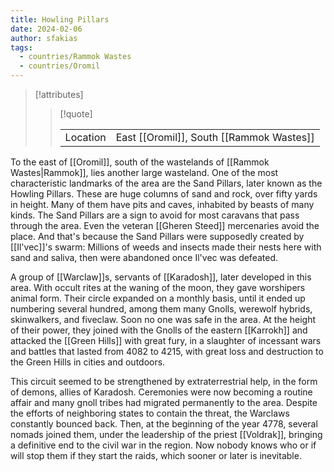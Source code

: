 ```yaml
---
title: Howling Pillars
date: 2024-02-06
author: sfakias
tags:
  - countries/Rammok Wastes
  - countries/Oromil
---
```

> [!attributes]
> 
> > [!quote]
> >
> > | | |
> > | --- | --- |
> > | Location | East [[Oromil]], South [[Rammok Wastes]] |


To the east of [[Oromil]], south of the wastelands of [[Rammok Wastes|Rammok]], lies another large wasteland. One of the most characteristic landmarks of the area are the Sand Pillars, later known as the Howling Pillars. These are huge columns of sand and rock, over fifty yards in height. Many of them have pits and caves, inhabited by beasts of many kinds. The Sand Pillars are a sign to avoid for most caravans that pass through the area. Even the veteran [[Gheren Steed]] mercenaries avoid the place. And that's because the Sand Pillars were supposedly created by [[Il'vec]]'s swarm: Millions of weeds and insects made their nests here with sand and saliva, then were abandoned once Il'vec was defeated.

A group of [[Warclaw]]s, servants of [[Karadosh]], later developed in this area. With occult rites at the waning of the moon, they gave worshipers animal form. Their circle expanded on a monthly basis, until it ended up numbering several hundred, among them many Gnolls, werewolf hybrids, skinwalkers, and fiveclaw. Soon no one was safe in the area. At the height of their power, they joined with the Gnolls of the eastern [[Karrokh]] and attacked the [[Green Hills]] with great fury, in a slaughter of incessant wars and battles that lasted from 4082 to 4215, with great loss and destruction to the Green Hills in cities and outdoors.

This circuit seemed to be strengthened by extraterrestrial help, in the form of demons, allies of Karadosh. Ceremonies were now becoming a routine affair and many gnoll tribes had migrated permanently to the area. Despite the efforts of neighboring states to contain the threat, the Warclaws constantly bounced back. Then, at the beginning of the year 4778, several nomads joined them, under the leadership of the priest [[Voldrak]], bringing a definitive end to the civil war in the region. Now nobody knows who or if will stop them if they start the raids, which sooner or later is inevitable.